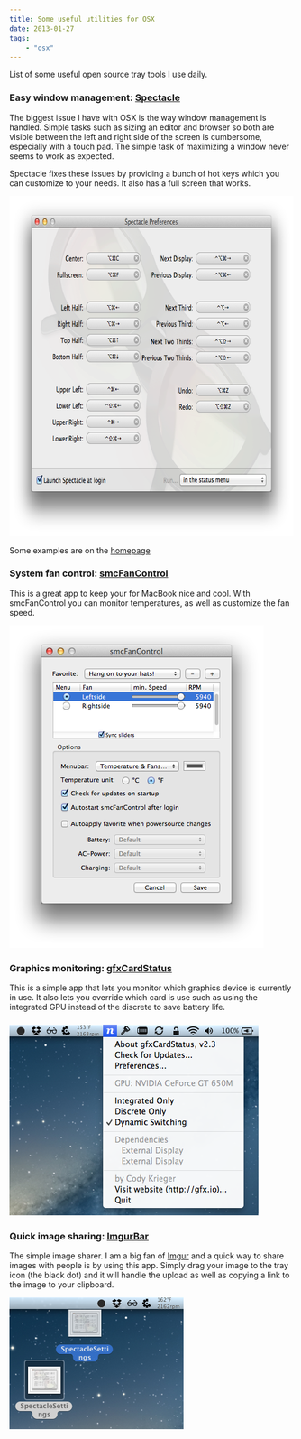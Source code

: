 ```yaml
---
title: Some useful utilities for OSX
date: 2013-01-27
tags: 
    - "osx"
---
```

List of some useful open source tray tools I use daily.
<!--more-->
<h3>Easy window management: <a href="https://github.com/eczarny/spectacle">Spectacle</a></h3>
The biggest issue I have with OSX is the way window management is handled. Simple tasks such as sizing an editor and browser so both are visible between the left and right side of the screen is cumbersome, especially with a touch pad. The simple task of maximizing a window never seems to work as expected.

Spectacle fixes these issues by providing a bunch of hot keys which you can customize to your needs. It also has a full screen that works.

<a href="/images/2013-01-27/SpectacleSettings.png"><img class="alignnone size-full wp-image-206" alt="SpectacleSettings" src="/images/2013-01-27/SpectacleSettings.png" width="730" height="603" /></a>

Some examples are on the <a href="http://spectacleapp.com">homepage
</a>
<h3>System fan control: <a href="https://github.com/hholtmann/smcFanControl">smcFanControl</a></h3>
This is a great app to keep your for MacBook nice and cool. With smcFanControl you can monitor temperatures, as well as customize the fan speed.

<a href="/images/2013-01-27/smcFanControl.png"><img class="alignnone size-full wp-image-204" alt="smcFanControl" src="/images/2013-01-27/smcFanControl.png" width="451" height="572" /></a>
<h3>Graphics monitoring: <a href="https://github.com/codykrieger/gfxCardStatus">gfxCardStatus</a></h3>
This is a simple app that lets you monitor which graphics device is currently in use. It also lets you override which card is use such as using the integrated GPU instead of the discrete to save battery life.
<h3><a href="/images/2013-01-27/gfxCardStatus.png"><img class="alignnone size-full wp-image-207" alt="gfxCardStatus" src="/images/2013-01-27/gfxCardStatus.png" width="442" height="338" /></a></h3>
<h3>Quick image sharing: <a href="https://github.com/zbuc/imgurBar">ImgurBar</a></h3>
The simple image sharer.
I am a big fan of <a href="http://imgur.com">Imgur</a> and a quick way to share images with people is by using this app. Simply drag your image to the tray icon (the black dot) and it will handle the upload as well as copying a link to the image to your clipboard.

<a href="/images/2013-01-27/Imgur.png"><img class="alignnone size-full wp-image-203" alt="Imgur" src="/images/2013-01-27/Imgur.png" width="309" height="234" /></a>
